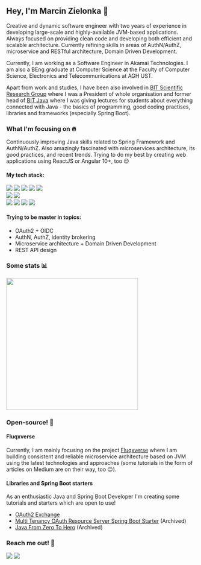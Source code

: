 ## Hey, I'm Marcin Zielonka 👋

Creative and dynamic software engineer with two years of experience in developing large-scale and highly-available JVM-based applications. Always focused on providing clean code and developing both efficient and scalable architecture. Currently refining skills in areas of AuthN/AuthZ, microservice and RESTful architecture, Domain Driven Development.

Currently, I am working as a Software Engineer in Akamai Technologies. I am also a BEng graduate at Computer Science at the Faculty of Computer Science, Electronics and Telecommunications at AGH UST.

Apart from work and studies, I have been also involved in [BIT Scientific Research Group](http://fb.com/knbit) where I was a President of whole organisation and former head of [BIT Java](https://github.com/BIT-Java) where I was giving lectures for students about everything connected with Java - the basics of programming, good coding practises, libraries and frameworks (especially Spring Boot).

### What I'm focusing on 🔥

Continuously improving Java skills related to Spring Framework and AuthN/AuthZ. Also amazingly fascinated with microservices architecture, its good practices, and recent trends. Trying to do my best by creating web applications using ReactJS or Angular 10+, too 😉

#### My tech stack:
<p>
  <img src="https://img.shields.io/badge/Java-ED8B00?style=for-the-badge&logo=java&logoColor=white"/>
  <img src="https://img.shields.io/badge/Spring_Boot-6DB33F?style=for-the-badge&logo=spring-boot&logoColor=white"/>
  <img src="https://img.shields.io/badge/React-20232A?style=for-the-badge&logo=react&logoColor=61DAFB"/>
  <img src="https://img.shields.io/badge/Angular-E23237?style=for-the-badge&logo=angular&logoColor=white"/>
  <img src="https://img.shields.io/badge/TypeScript-007ACC?style=for-the-badge&logo=typescript&logoColor=white"/><br/>
  <img src="https://img.shields.io/badge/PostgreSQL-4169E1?style=for-the-badge&logo=postgresql&logoColor=white"/>
  <img src="https://img.shields.io/badge/Oracle_Database-FF011D?style=for-the-badge&logo=oracle&logoColor=white"/><br/>
  <img src="https://img.shields.io/badge/Docker-2CA5E0?style=for-the-badge&logo=docker&logoColor=white"/>
  <img src="https://img.shields.io/badge/Git-F05032?style=for-the-badge&logo=git&logoColor=white"/>
  <img src="https://img.shields.io/badge/IntelliJ_IDEA-3E66E2?style=for-the-badge&logo=intellij-idea&logoColor=white"/>
  <img src="https://img.shields.io/badge/Adobe%20XD-FF61F6?style=for-the-badge&logo=Adobe%20XD&logoColor=white"/>
</p>


#### Trying to be master in topics:
- OAuth2 + OIDC
- AuthN, AuthZ, identity brokering
- Microservice architecture + Domain Driven Development
- REST API design

### Some stats 📊

<a href="#"><img src="https://github-readme-stats.vercel.app/api?username=mzlnk&show_icons=true&count_private=true&theme=dark" width="350"></a>

### Open-source! 🥳

#### Fluqxverse
Currently, I am mainly focusing on the project [Fluqxverse](https://github.com/fluqxverse) where I am building consistent and reliable microservice architecture based on JVM using the latest technologies and approaches (some tutorials in the form of articles on Medium are on their way, too 😉).

#### Libraries and Spring Boot starters
As an enthusiastic Java and Spring Boot Developer I'm creating some tutorials and starters which are open to use!

- [OAuth2 Exchange](https://github.com/mzlnk/oauth2-exchange)
- [Multi Tenancy OAuth Resource Server Spring Boot Starter](https://github.com/mzlnk/multi-tenant-oauth2-resource-server-spring-boot-starter) (Archived)
- [Java From Zero To Hero](https://github.com/mzlnk/java-from-zero-to-hero) (Archived)

### Reach me out! 🔭
<a href="https://www.linkedin.com/in/mzlnk/"><img src="https://img.shields.io/badge/LinkedIn-0077B5?style=for-the-badge&logo=linkedin&logoColor=white" /></a>
<a href="mailto:zielonka.marcin@protonmail.com"><img src="https://img.shields.io/badge/ProtonMail-8B89CC?style=for-the-badge&logo=protonmail&logoColor=white"></a>
